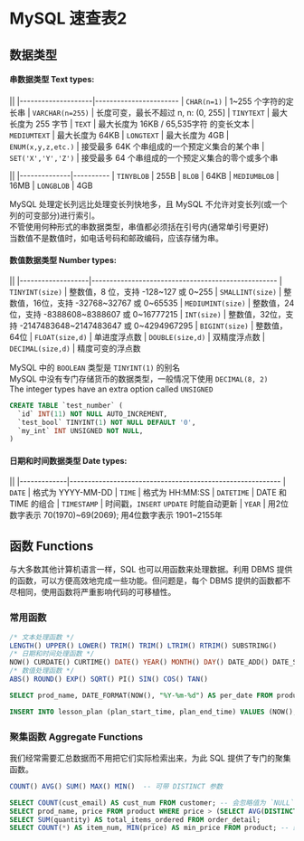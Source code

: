 # MySQL 速查表2


## 数据类型

#### 串数据类型 Text types:

||
|--------------------|-----------------------
| `CHAR(n=1)`        | 1~255 个字符的定长串
| `VARCHAR(n=255)`   | 长度可变，最长不超过 n, n: (0, 255]
| `TINYTEXT`         | 最大长度为 255 字节
| `TEXT`             | 最大长度为 16KB / 65,535字符 的变长文本
| `MEDIUMTEXT`       | 最大长度为 64KB
| `LONGTEXT`         | 最大长度为 4GB
| `ENUM(x,y,z,etc.)` | 接受最多 64K 个串组成的一个预定义集合的某个串
| `SET('X','Y','Z')` | 接受最多 64 个串组成的一个预定义集合的零个或多个串

||
|--------------|----------
| `TINYBLOB`   | 255B
| `BLOB`       | 64KB
| `MEDIUMBLOB` | 16MB
| `LONGBLOB`   | 4GB

MySQL 处理定长列远比处理变长列快地多，且 MySQL 不允许对变长列(或一个列的可变部分)进行索引。  
不管使用何种形式的串数据类型，串值都必须括在引号内(通常单引号更好)  
当数值不是数值时，如电话号码和邮政编码，应该存储为串。

#### 数值数据类型 Number types:

||
|-------------------|---------------------------------------------------
| `TINYINT(size)`   | 整数值，8 位，支持 -128~127 或 0~255
| `SMALLINT(size)`  | 整数值，16位，支持 -32768~32767 或 0~65535
| `MEDIUMINT(size)` | 整数值，24位，支持 -8388608~8388607 或 0~16777215
| `INT(size)`       | 整数值，32位，支持 -2147483648~2147483647 或 0~4294967295
| `BIGINT(size)`    | 整数值，64位
| `FLOAT(size,d)`   | 单进度浮点数
| `DOUBLE(size,d)`  | 双精度浮点数
| `DECIMAL(size,d)` | 精度可变的浮点数

MySQL 中的 `BOOLEAN` 类型是 `TINYINT(1)` 的别名  
MySQL 中没有专门存储货币的数据类型，一般情况下使用 `DECIMAL(8, 2)`  
The integer types have an extra option called `UNSIGNED`

```sql
CREATE TABLE `test_number` (
  `id` INT(11) NOT NULL AUTO_INCREMENT,
  `test_bool` TINYINT(1) NOT NULL DEFAULT '0',
  `my_int` INT UNSIGNED NOT NULL,
)
```

#### 日期和时间数据类型 Date types:

||
|-------------|----------------------------------------------------------
| `DATE`      | 格式为 YYYY-MM-DD
| `TIME`      | 格式为 HH:MM:SS
| `DATETIME`  | DATE 和 TIME 的组合
| `TIMESTAMP` | 时间戳，`INSERT` `UPDATE` 时能自动更新
| `YEAR`      | 用2位数字表示 70(1970)~69(2069); 用4位数字表示 1901~2155年


## 函数 Functions

与大多数其他计算机语言一样，SQL 也可以用函数来处理数据。利用 DBMS 提供的函数，可以方便高效地完成一些功能。但问题是，每个 DBMS 提供的函数都不尽相同，使用函数将严重影响代码的可移植性。

### 常用函数

```sql
/* 文本处理函数 */
LENGTH() UPPER() LOWER() TRIM() TRIM() LTRIM() RTRIM() SUBSTRING()
/* 日期和时间处理函数 */
NOW() CURDATE() CURTIME() DATE() YEAR() MONTH() DAY() DATE_ADD() DATE_SUB() DATE_FORMAT() DATEDIFF()
/* 数值处理函数 */
ABS() ROUND() EXP() SQRT() PI() SIN() COS() TAN()
```

```sql
SELECT prod_name, DATE_FORMAT(NOW(), "%Y-%m-%d") AS per_date FROM product;

INSERT INTO lesson_plan (plan_start_time, plan_end_time) VALUES (NOW(), ADDTIME(NOW(), '0:30:00'));
```

### 聚集函数 Aggregate Functions

我们经常需要汇总数据而不用把它们实际检索出来，为此 SQL 提供了专门的聚集函数。

```sql
COUNT() AVG() SUM() MAX() MIN()  -- 可带 DISTINCT 参数
```

```sql
SELECT COUNT(cust_email) AS cust_num FROM customer; -- 会忽略值为 `NULL` 的行; `COUNT(*)` 统计所有行数
SELECT prod_name, price FROM product WHERE price > (SELECT AVG(DISTINCT price) FROM product);
SELECT SUM(quantity) AS total_items_ordered FROM order_detail;
SELECT COUNT(*) AS item_num, MIN(price) AS min_price FROM product; -- 组合使用聚集函数
```
